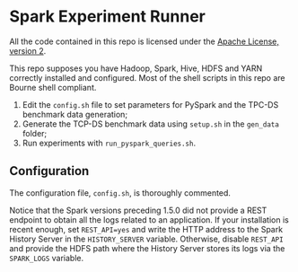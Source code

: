 # Spark Experiment Runner

All the code contained in this repo is licensed under the [Apache
License, version 2](https://www.apache.org/licenses/LICENSE-2.0).

This repo supposes you have Hadoop, Spark, Hive, HDFS and YARN correctly
installed and configured.
Most of the shell scripts in this repo are Bourne shell compliant.

1. Edit the ```config.sh``` file to set parameters for PySpark and the
   TPC-DS benchmark data generation;
1. Generate the TCP-DS benchmark data using ```setup.sh```
   in the ```gen_data``` folder;
1. Run experiments with ```run_pyspark_queries.sh```.

## Configuration

The configuration file, ```config.sh```, is thoroughly commented.

Notice that the Spark versions preceding 1.5.0 did not provide
a REST endpoint to obtain all the logs related to an application.
If your installation is recent enough, set ```REST_API=yes```
and write the HTTP address to the Spark History Server in the
```HISTORY_SERVER``` variable.
Otherwise, disable ```REST_API``` and provide the HDFS path
where the History Server stores its logs via the
```SPARK_LOGS``` variable.
